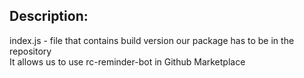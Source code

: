 ## Description:

index.js - file that contains build version our package has to be in the repository <br/>
It allows us to use rc-reminder-bot in Github Marketplace
